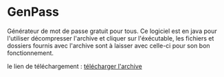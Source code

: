 # GenPass
Générateur de mot de passe gratuit pour tous.
Ce logiciel est en java pour l'utiliser décompresser l'archive et cliquer sur l'éxécutable, les fichiers et dossiers fournis avec l'archive sont à laisser avec celle-ci pour son bon fonctionnement.

le lien de téléchargement :
<a href="https://mega.nz/#!vhg3RBya!Q_-6HIT_fo6MU0R4F1q7fiUxa2ZQVQczvm_pEvl-LbY">télécharger l'archive</a>
